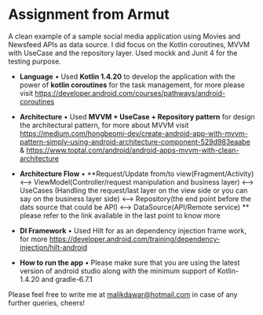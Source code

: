 # Assignment from Armut

A clean example of a sample social media application using Movies and Newsfeed APIs as data source.
I did focus on the Kotlin coroutines, MVVM with UseCase and the repository layer. Used mockk and Junit 4 for the testing purpose.

- **Language**
  • Used **Kotlin 1.4.20** to develop the application with the power of **kotlin coroutines** for the task management,
  for more please visit https://developer.android.com/courses/pathways/android-coroutines

- **Architecture**
  • Used **MVVM + UseCase + Repository pattern** for design the architectural pattern,
  for more about MVVM visit https://medium.com/hongbeomi-dev/create-android-app-with-mvvm-pattern-simply-using-android-architecture-component-529d983eaabe
  & https://www.toptal.com/android/android-apps-mvvm-with-clean-architecture

- **Architecture Flow**
  • **Request/Update from/to view(Fragment/Activity) <--> ViewModel(Controller/request manipulation and business layer)
  <--> UseCases (Handling the request/last layer on the view side or you can say on the business layer side)
  <--> Repository(the end point before the dats source that could be API)  <-->  DataSource(API/Remote service) **
  please refer to the link available in the last point to know more

- **DI Framework**
  • Used Hilt for as an dependency injection frame work, for more https://developer.android.com/training/dependency-injection/hilt-android

- **How to run the app**
  • Please make sure that you are using the latest version of android studio along with the minimum support of Kotlin-1.4.20 and gradle-6.7.1


Please feel free to write me at malikdawar@hotmail.com in case of any further queries, cheers!
